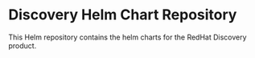 # Discovery Helm Chart Repository

This Helm repository contains the helm charts for the RedHat Discovery product.
